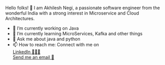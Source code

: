 Hello folks! 👋
I am Akhilesh Negi, a passionate software engineer from the wonderful India with a strong interest in Microservice and Cloud Architectures.

- 🔭 I’m currently working on Java
- 🌱 I’m currently learning MicroServices, Kafka and other things
- 💬 Ask me about java and python
- 📫 How to reach me: 
Connect with me on <br><a href="https://www.linkedin.com/in/akhilesh-negi-a260a7119/">LinkedIn 👨🏻‍💻 </a><br>
<a href="akhileshnegi1710@gmail.com">Send me an email 📧</a>

